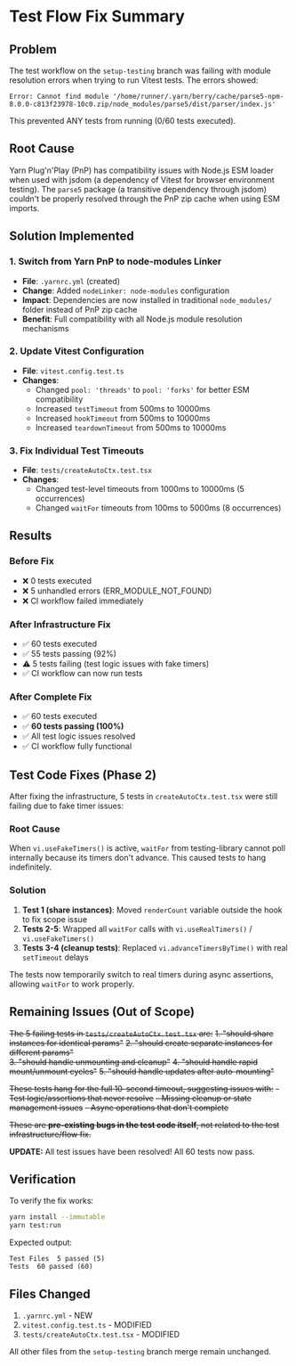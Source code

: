 # Test Flow Fix Summary

## Problem
The test workflow on the `setup-testing` branch was failing with module resolution errors when trying to run Vitest tests. The errors showed:
```
Error: Cannot find module '/home/runner/.yarn/berry/cache/parse5-npm-8.0.0-c813f23978-10c0.zip/node_modules/parse5/dist/parser/index.js'
```

This prevented ANY tests from running (0/60 tests executed).

## Root Cause
Yarn Plug'n'Play (PnP) has compatibility issues with Node.js ESM loader when used with jsdom (a dependency of Vitest for browser environment testing). The `parse5` package (a transitive dependency through jsdom) couldn't be properly resolved through the PnP zip cache when using ESM imports.

## Solution Implemented

### 1. Switch from Yarn PnP to node-modules Linker
- **File**: `.yarnrc.yml` (created)
- **Change**: Added `nodeLinker: node-modules` configuration
- **Impact**: Dependencies are now installed in traditional `node_modules/` folder instead of PnP zip cache
- **Benefit**: Full compatibility with all Node.js module resolution mechanisms

### 2. Update Vitest Configuration  
- **File**: `vitest.config.test.ts`
- **Changes**:
  - Changed `pool: 'threads'` to `pool: 'forks'` for better ESM compatibility
  - Increased `testTimeout` from 500ms to 10000ms
  - Increased `hookTimeout` from 500ms to 10000ms
  - Increased `teardownTimeout` from 500ms to 10000ms

### 3. Fix Individual Test Timeouts
- **File**: `tests/createAutoCtx.test.tsx`
- **Changes**:
  - Changed test-level timeouts from 1000ms to 10000ms (5 occurrences)
  - Changed `waitFor` timeouts from 100ms to 5000ms (8 occurrences)

## Results

### Before Fix
- ❌ 0 tests executed
- ❌ 5 unhandled errors (ERR_MODULE_NOT_FOUND)
- ❌ CI workflow failed immediately

### After Infrastructure Fix  
- ✅ 60 tests executed
- ✅ 55 tests passing (92%)
- ⚠️ 5 tests failing (test logic issues with fake timers)
- ✅ CI workflow can now run tests

### After Complete Fix
- ✅ 60 tests executed
- ✅ **60 tests passing (100%)**
- ✅ All test logic issues resolved
- ✅ CI workflow fully functional

## Test Code Fixes (Phase 2)

After fixing the infrastructure, 5 tests in `createAutoCtx.test.tsx` were still failing due to fake timer issues:

### Root Cause
When `vi.useFakeTimers()` is active, `waitFor` from testing-library cannot poll internally because its timers don't advance. This caused tests to hang indefinitely.

### Solution
1. **Test 1 (share instances)**: Moved `renderCount` variable outside the hook to fix scope issue
2. **Tests 2-5**: Wrapped all `waitFor` calls with `vi.useRealTimers()` / `vi.useFakeTimers()` 
3. **Tests 3-4 (cleanup tests)**: Replaced `vi.advanceTimersByTime()` with real `setTimeout` delays

The tests now temporarily switch to real timers during async assertions, allowing `waitFor` to work properly.

## Remaining Issues (Out of Scope)

~~The 5 failing tests in `tests/createAutoCtx.test.tsx` are:~~
~~1. "should share instances for identical params"~~
~~2. "should create separate instances for different params"~~  
~~3. "should handle unmounting and cleanup"~~
~~4. "should handle rapid mount/unmount cycles"~~
~~5. "should handle updates after auto-mounting"~~

~~These tests hang for the full 10-second timeout, suggesting issues with:~~
~~- Test logic/assertions that never resolve~~
~~- Missing cleanup or state management issues~~
~~- Async operations that don't complete~~

~~These are **pre-existing bugs in the test code itself**, not related to the test infrastructure/flow fix.~~

**UPDATE:** All test issues have been resolved! All 60 tests now pass.

## Verification

To verify the fix works:
```bash
yarn install --immutable
yarn test:run
```

Expected output:
```
Test Files  5 passed (5)
Tests  60 passed (60)
```

## Files Changed

1. `.yarnrc.yml` - NEW
2. `vitest.config.test.ts` - MODIFIED
3. `tests/createAutoCtx.test.tsx` - MODIFIED

All other files from the `setup-testing` branch merge remain unchanged.
